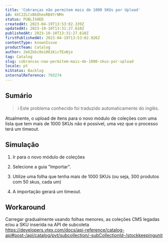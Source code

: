 ```yaml
---
title: 'Cobranças não permitem mais de 1000 SKUs por Upload'
id: 4XC2ZLCsBkQhexRB4YrNMn
status: PUBLISHED
createdAt: 2023-04-19T13:53:02.339Z
updatedAt: 2023-10-10T13:31:27.610Z
publishedAt: 2023-10-10T13:31:27.610Z
firstPublishedAt: 2023-04-19T13:53:02.926Z
contentType: knownIssue
productTeam: Catalog
author: 2mXZkbi0oi061KicTExNjo
tag: Catalog
slug: cobrancas-nao-permitem-mais-de-1000-skus-por-upload
locale: pt
kiStatus: Backlog
internalReference: 793274
---
```


## Sumário

>ℹ️ Este problema conhecido foi traduzido automaticamente do inglês.


Atualmente, o upload de itens para o novo módulo de coleções com uma lista que tem mais de 1000 SKUs não é possível, uma vez que o processo terá um timeout.




##

## Simulação



1. Ir para o novo módulo de coleções

2. Selecione a guia "Importar".

3. Utilize uma folha que tenha mais de 1000 SKUs (ou seja, 300 produtos com 50 skus, cada um)

4. A importação gerará um timeout.



##

## Workaround


Carregar gradualmente usando folhas menores, as coleções CMS legadas e/ou a SKU inserida na API de subcoleta https://developers.vtex.com/docs/api-reference/catalog-api#post-/api/catalog/pvt/subcollection/-subCollectionId-/stockkeepingunit





